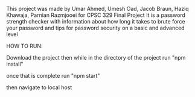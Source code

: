 This project was made by Umar Ahmed, Umesh Oad, Jacob Braun, Haziq Khawaja, Parnian Razmjooei for CPSC 329 Final Project
It is a password strength checker with information about how long it takes to brute force your password and tips for password security on a basic and advanced level

HOW TO RUN:

Download the project then while in the directory of the project run "npm install"

once that is complete run "npm start"

then navigate to local host


